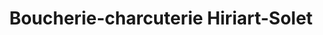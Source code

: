 ---
title: "Boucherie-charcuterie Hiriart-Solet"
url: /hasparren/boucherie-charcuterie-hiriart-solet/
shop: Metzgerei
---